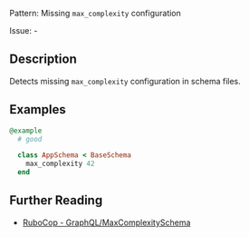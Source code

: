 Pattern: Missing `max_complexity` configuration

Issue: -

## Description

Detects missing `max_complexity` configuration in schema files.

## Examples

```ruby
@example
  # good

  class AppSchema < BaseSchema
    max_complexity 42
  end
```

## Further Reading

* [RuboCop - GraphQL/MaxComplexitySchema](https://github.com/DmitryTsepelev/rubocop-graphql/blob/master/lib/rubocop/cop/graphql/max_complexity_schema.rb)
